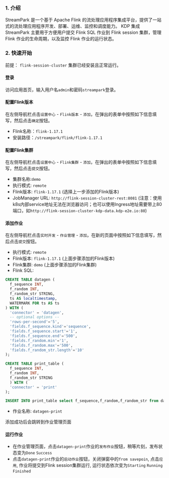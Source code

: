 ### 1. 介绍
StreamPark 是一个基于 Apache Flink 的流处理应用程序集成平台，提供了一站式的流处理应用程序开发、部署、运维、监控和调度能力。
KDP 集成 StreamPark 主要用于方便用户提交 Flink SQL 作业到 Flink session 集群，管理 Flink 作业的生命周期，以及监控 Flink 作业的运行状态。

### 2. 快速开始

前提： `flink-session-cluster` 集群已经安装且正常运行。

#### 登录
访问应用首页，输入用户名`admin`和密码`streampark`登录。

#### 配置Flink版本
在左侧导航栏点击`设置中心` - `Flink版本` - `添加`，在弹出的表单中按照如下信息填写，然后点击`确定`按钮。
- Flink名称：`flink-1.17.1`
- 安装路径：`/streampark/flink/flink-1.17.1`

#### 配置Flink集群
在左侧导航栏点击`设置中心` - `Flink集群` - `添加`，在弹出的表单中按照如下信息填写，然后点击`提交`按钮。
- 集群名称:`demo`
- 执行模式: `remote`
- Flink版本: `flink-1.17.1` (选择上一步添加的Flink版本)
- JobManager URL: `http://flink-session-cluster-rest:8081` (注意：使用k8s内部service地址无法在浏览器访问；也可以使用Ingress地址需要带上80端口，如`http://flink-session-cluster-kdp-data.kdp-e2e.io:80`)


#### 添加作业

在左侧导航栏点击`实时开发` - `作业管理` - `添加`，在新的页面中按照如下信息填写，然后点击`提交`按钮。

- 执行模式: `remote`
- Flink版本: `flink-1.17.1` (上面步骤添加的Flink版本)
- Flink集群: `demo` (上面步骤添加的Flink集群)
- Flink SQL:
  
```sql
CREATE TABLE datagen (
  f_sequence INT,
  f_random INT,
  f_random_str STRING,
  ts AS localtimestamp,
  WATERMARK FOR ts AS ts
) WITH (
  'connector' = 'datagen',
  -- optional options --
  'rows-per-second'='5',
  'fields.f_sequence.kind'='sequence',
  'fields.f_sequence.start'='1',
  'fields.f_sequence.end'='500',
  'fields.f_random.min'='1',
  'fields.f_random.max'='500',
  'fields.f_random_str.length'='10'
);

CREATE TABLE print_table (
  f_sequence INT,
  f_random INT,
  f_random_str STRING
  ) WITH (
  'connector' = 'print'
);

INSERT INTO print_table select f_sequence,f_random,f_random_str from datagen;
```
  
- 作业名称: `datagen-print`
  
添加成功后会跳转到作业管理页面

#### 运行作业
- 在作业管理页面，点击`datagen-print`作业的`发布作业`按钮，稍等片刻，发布状态变为`Done` `Success`
- 点击`datagen-print`作业的`启动作业`按钮，关闭弹窗中的`from savepoin`, 点击`应用`, 作业将提交到Flink session集群运行, 运行状态依次变为`Starting` `Running` `Finished`
  


  
